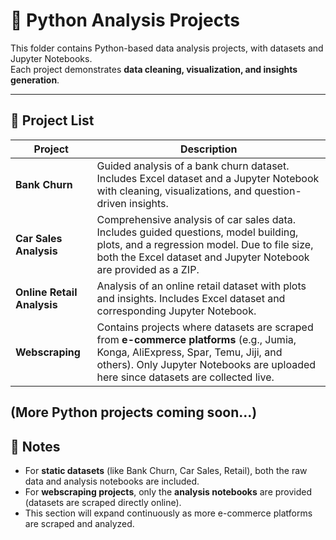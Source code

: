 # 🐍 Python Analysis Projects

This folder contains Python-based data analysis projects, with datasets and Jupyter Notebooks.  
Each project demonstrates **data cleaning, visualization, and insights generation**.  

---

## 📝 Project List

| Project | Description |
|---------|-------------|
| **Bank Churn** | Guided analysis of a bank churn dataset. Includes Excel dataset and a Jupyter Notebook with cleaning, visualizations, and question-driven insights. |
| **Car Sales Analysis** | Comprehensive analysis of car sales data. Includes guided questions, model building, plots, and a regression model. Due to file size, both the Excel dataset and Jupyter Notebook are provided as a ZIP. |
| **Online Retail Analysis** | Analysis of an online retail dataset with plots and insights. Includes Excel dataset and corresponding Jupyter Notebook. |
| **Webscraping** | Contains projects where datasets are scraped from **e-commerce platforms** (e.g., Jumia, Konga, AliExpress, Spar, Temu, Jiji, and others). Only Jupyter Notebooks are uploaded here since datasets are collected live. |

(More Python projects coming soon...)
---

## 📌 Notes
- For **static datasets** (like Bank Churn, Car Sales, Retail), both the raw data and analysis notebooks are included.  
- For **webscraping projects**, only the **analysis notebooks** are provided (datasets are scraped directly online).  
- This section will expand continuously as more e-commerce platforms are scraped and analyzed.  
